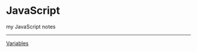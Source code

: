 # JavaScript
my JavaScript notes
***
[Variables](https://ethankclam.github.io/JavaScript/variable.html)
